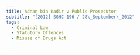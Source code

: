 ```yaml
---
title: Adnan bin Kadir v Public Prosecutor
subtitle: "[2012] SGHC 196 / 28\_September\_2012"
tags:
  - Criminal Law
  - Statutory Offences
  - Misuse of Drugs Act

---
```


